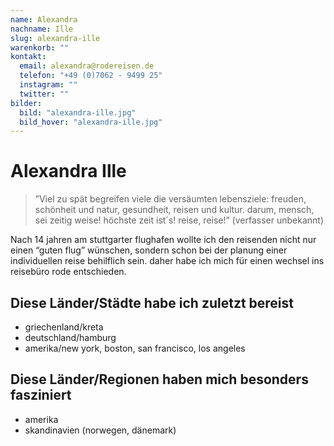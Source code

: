 ```yaml
---
name: Alexandra
nachname: Ille
slug: alexandra-ille
warenkorb: ""
kontakt:
  email: alexandra@rodereisen.de
  telefon: "+49 (0)7062 - 9499 25"
  instagram: ""
  twitter: ""
bilder:
  bild: "alexandra-ille.jpg"
  bild_hover: "alexandra-ille.jpg"
---
```


# Alexandra Ille

> ”Viel zu spät begreifen viele die versäumten lebensziele: freuden, schönheit und natur, gesundheit, reisen und kultur. darum, mensch, sei zeitig weise! höchste zeit ist´s! reise, reise!” (verfasser unbekannt)

Nach 14 jahren am stuttgarter flughafen wollte ich den reisenden nicht nur einen “guten flug” wünschen, sondern schon bei der planung einer individuellen reise behilflich sein. daher habe ich mich für einen wechsel ins reisebüro rode entschieden.

## Diese Länder/Städte habe ich zuletzt bereist

- griechenland/kreta
- deutschland/hamburg
- amerika/new york, boston, san francisco, los angeles

## Diese Länder/Regionen haben mich besonders fasziniert

- amerika
- skandinavien (norwegen, dänemark)
